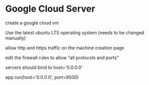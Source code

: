 
# Google Cloud Server

create a google cloud vm

Use the latest ubuntu LTS operating system (needs to be changed manually)

allow http and https traffic on the machine creation page

edit the firewall rules to allow "all protocols and ports"

servers should bind to host='0.0.0.0'

app.run(host='0.0.0.0', port=9500)